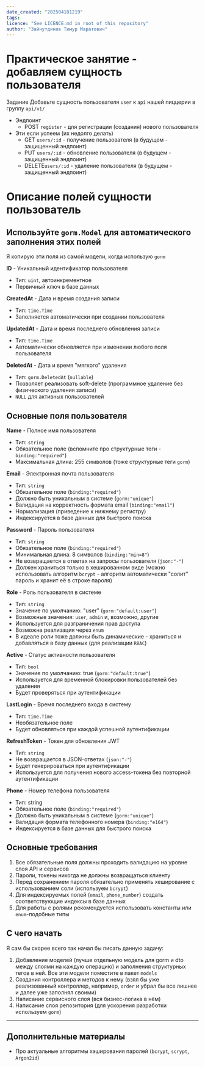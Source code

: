 ```yaml
---
date_created: "202504181219"
tags:
licence: "See LICENCE.md in root of this repository"
author: "Зайнутдинов Тимур Маратович"
---
```


# Практическое занятие - добавляем сущность пользователя

Задание 
Добавьте сущность пользователя `user` к `api` нашей пиццерии в группу `api/v1/`
- Эндпоинт
	- POST `register` - для регистрации (создания) нового пользователя
- Эти если успеем (их недолго делать)
	- GET `users/:id` - получение пользователя (в будущем - защищенный эндпоинт) 
	- PUT `users/:id` - обновление пользователя (в будущем - защищенный эндпоинт)
	- DELETE`users/:id` - удаление пользователя (в будущем - защищенный эндпоинт) 

# Описание полей сущности пользователь

## Используйте `gorm.Model` для автоматического заполнения этих полей
Я копирую эти поля из самой модели, когда использую `gorm`

**ID** - Уникальный идентификатор пользователя

- Тип: `uint`, автоинкрементное
- Первичный ключ в базе данных

**CreatedAt** - Дата и время создания записи

- Тип: `time.Time`
- Заполняется автоматически при создании пользователя

**UpdatedAt** - Дата и время последнего обновления записи

- Тип: `time.Time`
- Автоматически обновляется при изменении любого поля пользователя

**DeletedAt** - Дата и время "мягкого" удаления

- Тип: `gorm.DeletedAt` (`nullable`)
- Позволяет реализовать soft-delete (программное удаление без физического удаления записи)
- `NULL` для активных пользователей


## Основные поля пользователя

**Name** - Полное имя пользователя

- Тип: `string`
- Обязательное поле (вспомните про структурные теги - `binding:"required"`)
- Максимальная длина: 255 символов (тоже структурные теги `gorm`)

**Email** - Электронная почта пользователя

- Тип: `string`
- Обязательное поле (`binding:"required"`)
- Должно быть уникальным в системе (`gorm:"unique"`)
- Валидация на корректность формата email (`binding:"email"`)
- Нормализация (приведение к нижнему регистру)
- Индексируется в базе данных для быстрого поиска

**Password** - Пароль пользователя

- Тип: `string`
- Обязательное поле (`binding:"required"`)
- Минимальная длина: 8 символов (`binding:"min=8"`)
- Не возвращается в oтветах на запросы пользователя (`json:"-"`)
- Должен храниться только в хешированном виде (можно использовать алгоритм `bcrypt` - алгоритм автоматически "солит" пароль и хранит её в строке пароля)

**Role** - Роль пользователя в системе

- Тип: `string`
- Значение по умолчанию: "user" (`gorm:"default:user"`)
- Возможные значения: `user`, `admin` и, возможно, другие
- Используется для разграничения прав доступа
- Возможна реализация через `enum` 
- В идеале роли тоже должны быть динамические - храниться и добавляться в базу данных (для реализации `RBAC`)

**Active** - Статус активности пользователя

- Тип: `bool`
- Значение по умолчанию: true (`gorm:"default:true"`)
- Используется для временной блокировки пользователей без удаления
- Будет проверяться при аутентификации

**LastLogin** - Время последнего входа в систему

- Тип: `time.Time`
- Необязательное поле
- Будет обновляться при каждой успешной аутентификации

**RefreshToken** - Токен для обновления JWT

- Тип: `string`
- Не возвращается в JSON-ответах (`json:"-"`)
- Будет генерироваться при аутентификации
- Используется для получения нового access-токена без повторной аутентификации

**Phone** - Номер телефона пользователя

- Тип: string
- Обязательное поле (`binding:"required"`)
- Должно быть уникальным в системе (`gorm:"unique"`)
- Валидация формата телефонного номера (`binding:"e164"`)
- Индексируется в базе данных для быстрого поиска

## Основные требования

1. Все обязательные поля должны проходить валидацию на уровне слоя API и сервисов 
2. Пароли, токены никогда не должны возвращаться клиенту
3. Перед сохранением пароля обязательно применять хеширование с использованием соли (используем `bcrypt`)
4. Для индексируемых полей (`email`, `phone_number`) создать соответствующие индексы в базе данных
5. Для работы с ролями рекомендуется использовать константы или `enum`-подобные типы

## С чего начать

Я сам бы скорее всего так начал бы писать данную задачу:
1. Добавление моделей (лучше отдельную модель для gorm и dto между слоями на каждую операцию) и заполнения структурных тегов в ней. Все эти модели поместите в пакет `models`
2. Создания контроллера и методов к нему (взял бы уже реализованный контроллер, например, `order` и убрал бы все лишнее и далее уже заполнял своими)
3. Написание сервисного слоя (вся бизнес-логика в нём)
4. Написание слоя репозитория (для ускорения разработки используем `gorm`)

--- 
## Дополнительные материалы
- Про актуальные алгоритмы хэширования паролей (`bcrypt`, `scrypt`, `Argon2id`)